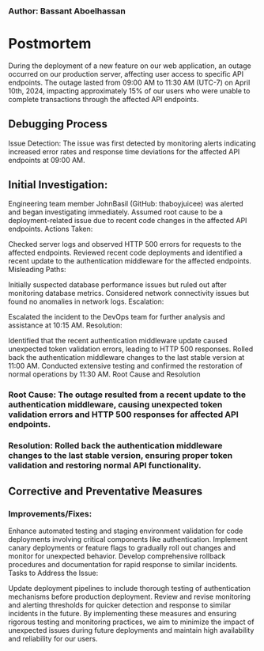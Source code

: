
### Author: Bassant Aboelhassan

# Postmortem

During the deployment of a new feature on our web application, an outage occurred on our production server, affecting user access to specific API endpoints. The outage lasted from 09:00 AM to 11:30 AM (UTC-7) on April 10th, 2024, impacting approximately 15% of our users who were unable to complete transactions through the affected API endpoints.

## Debugging Process

Issue Detection: The issue was first detected by monitoring alerts indicating increased error rates and response time deviations for the affected API endpoints at 09:00 AM.

## Initial Investigation:

Engineering team member JohnBasil (GitHub: thaboyjuicee) was alerted and began investigating immediately.
Assumed root cause to be a deployment-related issue due to recent code changes in the affected API endpoints.
Actions Taken:

Checked server logs and observed HTTP 500 errors for requests to the affected endpoints.
Reviewed recent code deployments and identified a recent update to the authentication middleware for the affected endpoints.
Misleading Paths:

Initially suspected database performance issues but ruled out after monitoring database metrics.
Considered network connectivity issues but found no anomalies in network logs.
Escalation:

Escalated the incident to the DevOps team for further analysis and assistance at 10:15 AM.
Resolution:

Identified that the recent authentication middleware update caused unexpected token validation errors, leading to HTTP 500 responses.
Rolled back the authentication middleware changes to the last stable version at 11:00 AM.
Conducted extensive testing and confirmed the restoration of normal operations by 11:30 AM.
Root Cause and Resolution

### Root Cause: The outage resulted from a recent update to the authentication middleware, causing unexpected token validation errors and HTTP 500 responses for affected API endpoints.

### Resolution: Rolled back the authentication middleware changes to the last stable version, ensuring proper token validation and restoring normal API functionality.

## Corrective and Preventative Measures

### Improvements/Fixes:

Enhance automated testing and staging environment validation for code deployments involving critical components like authentication.
Implement canary deployments or feature flags to gradually roll out changes and monitor for unexpected behavior.
Develop comprehensive rollback procedures and documentation for rapid response to similar incidents.
Tasks to Address the Issue:

Update deployment pipelines to include thorough testing of authentication mechanisms before production deployment.
Review and revise monitoring and alerting thresholds for quicker detection and response to similar incidents in the future.
By implementing these measures and ensuring rigorous testing and monitoring practices, we aim to minimize the impact of unexpected issues during future deployments and maintain high availability and reliability for our users.